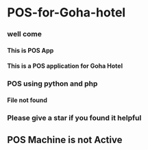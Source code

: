 # POS-for-Goha-hotel

### well come

<h4> This is POS App </h4>


#### This is a POS application for Goha Hotel

<h3> POS using python and php</h3>
<h4> File not found</h4>

### Please give a star if you found it helpful

## POS Machine is not Active
